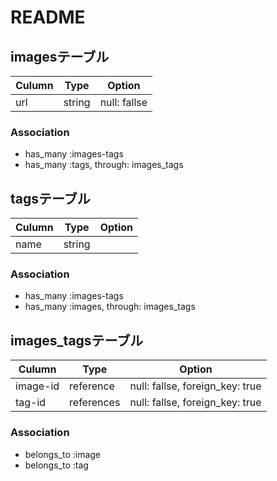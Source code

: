 # README

## imagesテーブル

|Culumn|Type|Option|
|------|----|-------|
|url|string|null: fallse|

### Association
- has_many :images-tags
- has_many :tags, through: images_tags


## tagsテーブル

|Culumn|Type|Option|
|------|----|-------|
|name|string||

### Association
- has_many :images-tags
- has_many :images, through: images_tags


## images_tagsテーブル

|Culumn|Type|Option|
|------|----|-------|
|image-id|reference|null: fallse, foreign_key: true|
|tag-id|references|null: fallse, foreign_key: true|

### Association
- belongs_to :image
- belongs_to :tag

